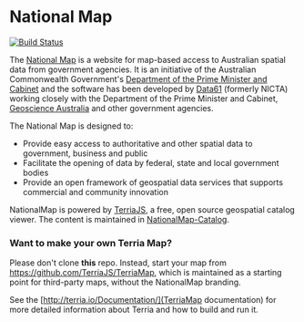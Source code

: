
National Map
============

[![Build Status](https://travis-ci.org/NICTA/nationalmap.svg?branch=master)](https://travis-ci.org/NICTA/nationalmap)

The [National Map](http://nationalmap.gov.au) is a website for map-based access to Australian spatial data from government agencies. It is an initiative of the Australian Commonwealth Government's [Department of the Prime Minister and Cabinet](http://www.dpmc.gov.au/) and the software has been developed by [Data61](http://www.csiro.au/en/Research/D61) (formerly NICTA) working closely with the Department of the Prime Minister and Cabinet, [Geoscience Australia](http://www.ga.gov.au/) and other government agencies.

The National Map is designed to:
* Provide easy access to authoritative and other spatial data to government, business and public
* Facilitate the opening of data by federal, state and local government bodies
* Provide an open framework of geospatial data services that supports commercial and community innovation

NationalMap is powered by [TerriaJS](https://github.com/TerriaJS/TerriaJS), a free, open source geospatial catalog viewer. The content is maintained in [NationalMap-Catalog](https://github.com/TerriaJS/NationalMap-Catalog).

### Want to make your own Terria Map? ###
Please don't clone **this** repo. Instead, start your map from https://github.com/TerriaJS/TerriaMap, which is maintained as a starting point for third-party maps, without the NationalMap branding.

See the [http://terria.io/Documentation/](TerriaMap documentation) for more detailed information about Terria and how to build and run it.
